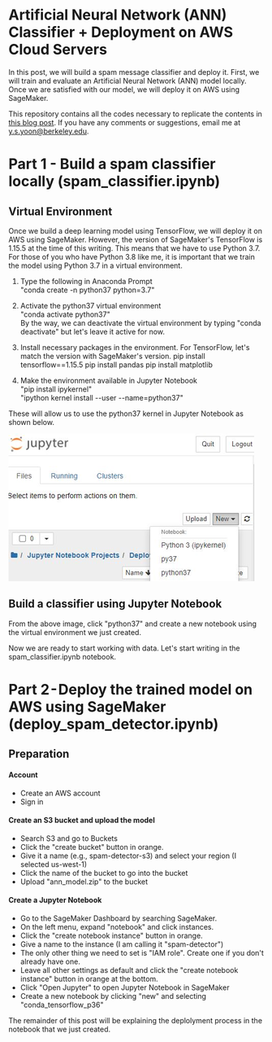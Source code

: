 # Artificial Neural Network (ANN) Classifier + Deployment on AWS Cloud Servers
In this post, we will build a spam message classifier and deploy it. First, we will train and evaluate an Artificial Neural Network (ANN) model locally. Once we are satisfied with our model, we will deploy it on AWS using SageMaker. 

This repository contains all the codes necessary to replicate the contents in <a href = "https://medium.com/@y.s.yoon/artificial-neural-network-ann-classifier-deployment-on-aws-cloud-servers-405254909161">this blog post</a>. If you have any comments or suggestions, email me at y.s.yoon@berkeley.edu.

# Part 1 - Build a spam classifier locally (spam_classifier.ipynb)

## Virtual Environment
Once we build a deep learning model using TensorFlow, we will deploy it on AWS using SageMaker. However, the version of SageMaker's TensorFlow is 1.15.5 at the time of this writing. This means that we have to use Python 3.7. For those of you who have Python 3.8 like me, it is important that we train the model using Python 3.7 in a virtual environment.

1. Type the following in Anaconda Prompt</br>
"conda create -n python37 python=3.7"


2. Activate the python37 virtual environment</br>
"conda activate python37"</br>
By the way, we can deactivate the virtual environment by typing "conda deactivate" but let's leave it active for now.


3. Install necessary packages in the environment. For TensorFlow, let's match the version with SageMaker's version.
pip install tensorflow==1.15.5
pip install pandas
pip install matplotlib


4. Make the environment available in Jupyter Notebook</br>
"pip install ipykernel"</br>
"ipython kernel install --user --name=python37"</br>

These will allow us to use the python37 kernel in Jupyter Notebook as shown below.

<img src ="https://github.com/youngdataspace/Build-and-Deploy-a-Spam-Detector-Model-on-AWS/blob/main/image_python37_kernel.JPG?raw=true">

## Build a classifier using Jupyter Notebook
From the above image, click "python37" and create a new notebook using the virtual environment we just created.

Now we are ready to start working with data. Let's start writing in the spam_classifier.ipynb notebook. 

# Part 2 - Deploy the trained model on AWS using SageMaker (deploy_spam_detector.ipynb)
## Preparation
#### Account
- Create an AWS account
- Sign in
#### Create an S3 bucket and upload the model
- Search S3 and go to Buckets
- Click the "create bucket" button in orange.
- Give it a name (e.g., spam-detector-s3) and select your region (I selected us-west-1)
- Click the name of the bucket to go into the bucket
- Upload "ann_model.zip" to the bucket
#### Create a Jupyter Notebook  
- Go to the SageMaker Dashboard by searching SageMaker.
- On the left menu, expand "notebook" and click instances.
- Click the "create notebook instance" button in orange.
- Give a name to the instance (I am calling it "spam-detector")
- The only other thing we need to set is "IAM role". Create one if you don't already have one.
- Leave all other settings as default and click the "create notebook instance" button in orange at the bottom.
- Click "Open Jupyter" to open Jupyter Notebook in SageMaker
- Create a new notebook by clicking "new" and selecting "conda_tensorflow_p36"

The remainder of this post will be explaining the deplolyment process in the notebook that we just created.
